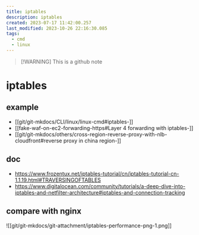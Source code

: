 ```yaml
---
title: iptables
description: iptables
created: 2023-07-17 11:42:00.257
last_modified: 2023-10-26 22:16:30.085
tags:
  - cmd
  - linux
---
```

> [!WARNING] This is a github note

# iptables

## example

- [[git/git-mkdocs/CLI/linux/linux-cmd#iptables-]]
- [[fake-waf-on-ec2-forwarding-https#Layer 4 forwarding with iptables-]]
- [[git/git-mkdocs/others/cross-region-reverse-proxy-with-nlb-cloudfront#reverse proxy in china region-]]


## doc

- https://www.frozentux.net/iptables-tutorial/cn/iptables-tutorial-cn-1.1.19.html#TRAVERSINGOFTABLES
- https://www.digitalocean.com/community/tutorials/a-deep-dive-into-iptables-and-netfilter-architecture#iptables-and-connection-tracking


## compare with nginx 

![[git/git-mkdocs/git-attachment/iptables-performance-png-1.png]]



